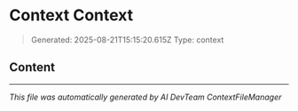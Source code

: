 # Context Context

> Generated: 2025-08-21T15:15:20.615Z
> Type: context

## Content



---
*This file was automatically generated by AI DevTeam ContextFileManager*

